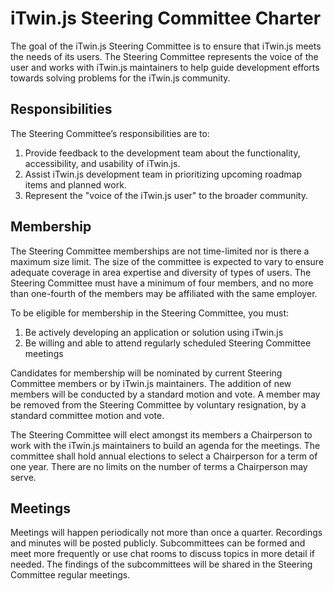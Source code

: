 # iTwin.js Steering Committee Charter

The goal of the iTwin.js Steering Committee is to ensure that iTwin.js meets the needs of its users. The Steering Committee represents the voice of the user and works with iTwin.js maintainers to help guide development efforts towards solving problems for the iTwin.js community.

## Responsibilities

The Steering Committee’s responsibilities are to:

1. Provide feedback to the development team about the functionality, accessibility, and usability of iTwin.js.
2. Assist iTwin.js development team in prioritizing upcoming roadmap items and planned work.
3. Represent the "voice of the iTwin.js user" to the broader community.

## Membership

The Steering Committee memberships are not time-limited nor is there a maximum size limit.  The size of the committee is expected to vary to ensure adequate coverage in area expertise and diversity of types of users.  The Steering Committee must have a minimum of four members, and no more than one-fourth of the members may be affiliated with the same employer.

To be eligible for membership in the Steering Committee, you must:

1. Be actively developing an application or solution using iTwin.js
2. Be willing and able to attend regularly scheduled Steering Committee meetings

Candidates for membership will be nominated by current Steering Committee members or by iTwin.js maintainers.  The addition of new members will be conducted by a standard motion and vote.  A member may be removed from the Steering Committee by voluntary resignation, by a standard committee motion and vote.

The Steering Committee will elect amongst its members a Chairperson to work with the iTwin.js maintainers to build an agenda for the meetings.  The committee shall hold annual elections to select a Chairperson for a term of one year.  There are no limits on the number of terms a Chairperson may serve.

## Meetings

Meetings will happen periodically not more than once a quarter. Recordings and minutes will be posted publicly.
Subcommittees can be formed and meet more frequently or use chat rooms to discuss topics in more detail if needed.  The findings of the subcommittees will be shared in the Steering Committee regular meetings.

